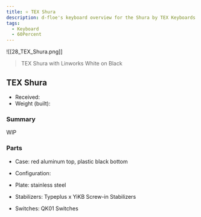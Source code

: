 ```yaml
---
title: ⭐ TEX Shura
description: d-floe's keyboard overview for the Shura by TEX Keyboards.
tags:
  - Keyboard
  - 60Percent
---
```

![[28_TEX_Shura.png]]

> TEX Shura with Linworks White on Black

## TEX Shura

- Received: 
- Weight (built): 

### Summary

WIP

### Parts

- Case: red aluminum top, plastic black bottom
- Configuration:
    
- Plate: stainless steel 
- Stabilizers: Typeplus x YiKB Screw-in Stabilizers
- Switches: QK01 Switches